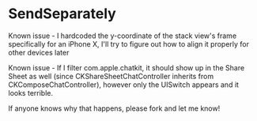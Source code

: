 # SendSeparately

Known issue - I hardcoded the y-coordinate of the stack view's frame specifically for an iPhone X, I'll try to figure out how to align it properly for other devices later

Known issue - If I filter com.apple.chatkit, it should show up in the Share Sheet as well (since CKShareSheetChatController inherits from CKComposeChatController), however only the UISwitch appears and it looks terrible.

If anyone knows why that happens, please fork and let me know!
